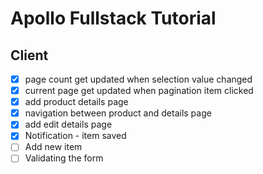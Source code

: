 # Apollo Fullstack Tutorial

## Client

* [x] page count get updated when selection value changed
* [x] current page get updated when pagination item clicked
* [x] add product details page
* [x] navigation between product and details page
* [x] add edit details page
* [x] Notification - item saved
* [ ] Add new item
* [ ] Validating the form
